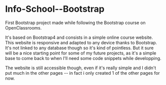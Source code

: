 # Info-School--Bootstrap
First Bootstrap project made while following the Bootstrap course on OpenClassrooms.

It's based on Bootstrap4 and consists in a simple online course website. This website is responsive and adapted to any device thanks to Bootstrap.
It's not linked to any database though so it's kind of pointless. But it sure will be a nice starting point for some of my future projects, as it's a simple base to come back to when I'll need some code snippets while developping.

The website is still accessible though, even if it's really simple and I didn't put much in the other pages -- in fact i only created 1 of the other pages for now.

